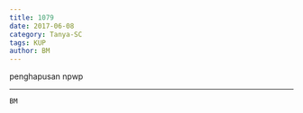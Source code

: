 ```yaml
---
title: 1079
date: 2017-06-08
category: Tanya-SC
tags: KUP
author: BM
---
```


penghapusan npwp

---



`BM`
